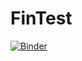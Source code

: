 # FinTest
[![Binder](https://mybinder.org/badge_logo.svg)](https://mybinder.org/v2/gh/anlaminem/FinTest/HEAD?urlpath=test-8.ipynb)
